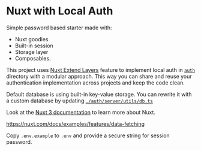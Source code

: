 # Nuxt with Local Auth

Simple password based starter made with:
- Nuxt goodies
- Built-in session
- Storage layer
- Composables.

This project uses [Nuxt Extend Layers](https://nuxt.com/docs/getting-started/layers) feature to implement local auth in [`auth`](./auth) directory with a modular approach. This way you can share and reuse your authentication implementation across projects and keep the code clean.

Default database is using built-in key-value storage. You can rewrite it with a custom database by updating [`./auth/server/utils/db.ts`](./auth/server/utils/db.ts)

Look at the [Nuxt 3 documentation](https://nuxt.com/docs/getting-started/introduction) to learn more about Nuxt.

https://nuxt.com/docs/examples/features/data-fetching

Copy `.env.example` to `.env` and provide a secure string for session password.
